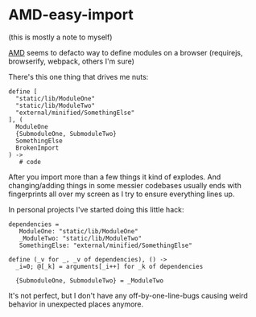 # AMD-easy-import


(this is mostly a note to myself)

[AMD](https://github.com/amdjs/amdjs-api/wiki/AMD) seems to defacto way to define modules on a browser (requirejs, browserify, webpack, others I'm sure)

There's this one thing that drives me nuts:

    define [
      "static/lib/ModuleOne"
      "static/lib/ModuleTwo"
      "external/minified/SomethingElse"
    ], (
      ModuleOne
      {SubmoduleOne, SubmoduleTwo}
      SomethingElse
      BrokenImport
    ) ->
       # code
       
After you import more than a few things it kind of explodes. And changing/adding things in some messier codebases usually ends with fingerprints all over my screen as I try to ensure everything lines up.

In personal projects I've started doing this little hack:

    dependencies = 
       ModuleOne: "static/lib/ModuleOne"
       _ModuleTwo: "static/lib/ModuleTwo"
       SomethingElse: "external/minified/SomethingElse"

    define (_v for _, _v of dependencies), () ->
      _i=0; @[_k] = arguments[_i++] for _k of dependencies

      {SubmoduleOne, SubmoduleTwo} = _ModuleTwo
      
It's not perfect, but I don't have any off-by-one-line-bugs causing weird behavior in unexpected places anymore.
